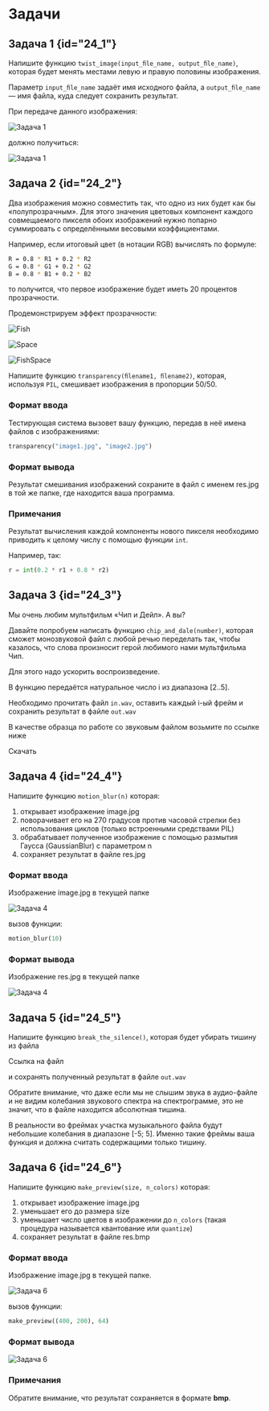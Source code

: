 # Задачи

## Задача 1 {id="24_1"}

Напишите функцию `twist_image(input_ﬁle_name, output_ﬁle_name)`, которая будет менять местами левую и правую половины изображения.

Параметр `input_ﬁle_name` задаёт имя исходного файла, а `output_ﬁle_name` — имя файла, куда следует сохранить результат.

При передаче данного изображения:

![Задача 1](../images/python/p_24_12.jpg)

должно получиться:

![Задача 1](../images/python/p_24_13.jpg)

## Задача 2 {id="24_2"}

Два изображения можно совместить так, что одно из них будет как бы «полупрозрачным». Для этого значения цветовых компонент каждого совмещаемого пикселя обоих изображений нужно попарно суммировать с определёнными весовыми коэффициентами.

Например, если итоговый цвет (в нотации RGB) вычислять по формуле:

```bash
R = 0.8 * R1 + 0.2 * R2  
G = 0.8 * G1 + 0.2 * G2  
B = 0.8 * B1 + 0.2 * B2
```  

то получится, что первое изображение будет иметь 20 процентов прозрачности.

Продемонстрируем эффект прозрачности:

![Fish](../images/python/p_24_14.jpg)

![Space](../images/python/p_24_15.jpg)

![FishSpace](../images/python/p_24_16.jpg)

Напишите функцию `transparency(ﬁlename1, ﬁlename2)`, которая, используя `PIL`, смешивает изображения в пропорции 50/50.

### Формат ввода

Тестирующая система вызовет вашу функцию, передав в неё имена файлов с изображениями:

```python
transparency("image1.jpg", "image2.jpg")
```  

### Формат вывода

Результат смешивания изображений сохраните в файл с именем res.jpg в той же папке, где находится ваша программа.

### Примечания

Результат вычисления каждой компоненты нового пикселя необходимо приводить к целому числу с помощью функции `int`.

Например, так:
```python
r = int(0.2 * r1 + 0.8 * r2)
```

## Задача 3 {id="24_3"}

Мы очень любим мультфильм «Чип и Дейл». А вы?

Давайте попробуем написать функцию `chip_and_dale(number)`, которая сможет монозвуковой файл с любой речью переделать так, чтобы казалось, что слова произносит герой любимого нами мультфильма Чип.

Для этого надо ускорить воспроизведение.

В функцию передаётся натуральное число i из диапазона [2..5].

Необходимо прочитать файл `in.wav`, оставить каждый i-ый фрейм и сохранить результат в файле `out.wav`

В качестве образца по работе со звуковым файлом возьмите по ссылке ниже

<resource src="../assets/media/wave.wav">Скачать</resource>

## Задача 4 {id="24_4"}

Напишите функцию `motion_blur(n)` которая:
1. открывает изображение image.jpg
2. поворачивает его на 270 градусов против часовой стрелки без использования циклов (только встроенными средствами PIL)
3. обрабатывает полученное изображение с помощью размытия Гаусса (GaussianBlur) с параметром n
4. сохраняет результат в файле res.jpg

### Формат ввода

Изображение image.jpg в текущей папке

![Задача 4](../images/python/p_24_17.jpg)

вызов функции:

```python
motion_blur(10)
```

### Формат вывода

Изображение res.jpg в текущей папке

![Задача 4](../images/python/p_24_18.jpg)

## Задача 5 {id="24_5"}

Напишите функцию `break_the_silence()`, которая будет убирать тишину из файла

<resource src="../assets/media/wave.wav">Ссылка на файл</resource>

и сохранять полученный результат в файле `out.wav`

Обратите внимание, что даже если мы не слышим звука в аудио-файле и не видим колебания звукового спектра на спектрограмме, это не значит, что в файле находится абсолютная тишина.

В реальности во фреймах участка музыкального файла будут небольшие колебания в диапазоне [-5; 5]. Именно такие фреймы ваша функция и должна считать содержащими только тишину.

## Задача 6 {id="24_6"}

Напишите функцию `make_preview(size, n_colors)` которая:

1. открывает изображение image.jpg
2. уменьшает его до размера size
3. уменьшает число цветов в изображении до `n_colors` (такая процедура называется квантование или `quantize`)
4. сохраняет результат в файле res.bmp

### Формат ввода

Изображение image.jpg в текущей папке.

![Задача 6](../images/python/p_24_17.jpg)

вызов функции:

```python
make_preview((400, 200), 64)
```  

### Формат вывода

![Задача 6](../images/python/p_24_19.jpg)

### Примечания

Обратите внимание, что результат сохраняется в формате **bmp**.




